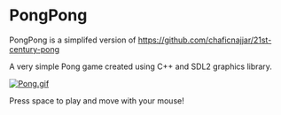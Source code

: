 # PongPong

PongPong is a simplifed version of https://github.com/chaficnajjar/21st-century-pong

A very simple Pong game created using C++ and SDL2 graphics library.

[![Pong.gif](https://s13.postimg.org/er29cvplj/Pong.gif)](https://postimg.org/image/9seqyclsj/)

Press space to play and move with your mouse!
